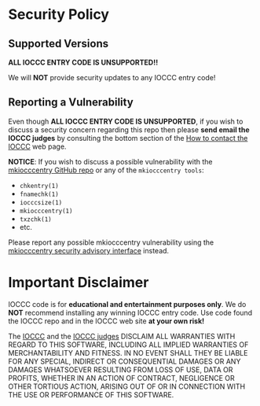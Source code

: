 # Security Policy


## Supported Versions

**ALL IOCCC ENTRY CODE IS UNSUPPORTED!!**

We will **NOT** provide security updates to any IOCCC entry code!


## Reporting a Vulnerability

Even though **ALL IOCCC ENTRY CODE IS UNSUPPORTED**,
if you wish to discuss a security concern regarding this repo then
please **send email the IOCCC judges** by consulting the bottom section
of the [How to contact the IOCCC](https://www.ioccc.org/contact.html) web page.

**NOTICE**: If you wish to discuss a possible vulnerability with
the [mkiocccentry GitHub repo](https://github.com/ioccc-src/mkiocccentry)
or any of the `mkiocccentry tools`:

* `chkentry(1)`
* `fnamechk(1)`
* `iocccsize(1)`
* `mkiocccentry(1)`
* `txzchk(1)`
* etc.

Please report any possible mkiocccentry vulnerability using the
[mkiocccentry security advisory
interface](https://github.com/ioccc-src/mkiocccentry/security/advisories/new)
instead.


# Important Disclaimer

IOCCC code is for **educational and entertainment purposes only**. We do **NOT** recommend installing any winning IOCCC entry code. Use code found the IOCCC repo and in the IOCCC web site **at your own risk!**

The [IOCCC](index.html) and the [IOCCC judges](judges.html) DISCLAIM ALL WARRANTIES WITH REGARD TO THIS SOFTWARE, INCLUDING ALL IMPLIED WARRANTIES OF MERCHANTABILITY AND FITNESS. IN NO EVENT SHALL THEY BE LIABLE FOR ANY SPECIAL, INDIRECT OR CONSEQUENTIAL DAMAGES OR ANY DAMAGES WHATSOEVER RESULTING FROM LOSS OF USE, DATA OR PROFITS, WHETHER IN AN ACTION OF CONTRACT, NEGLIGENCE OR OTHER TORTIOUS ACTION, ARISING OUT OF OR IN CONNECTION WITH THE USE OR PERFORMANCE OF THIS SOFTWARE.
